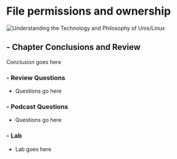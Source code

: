# File permissions and ownership
![Understanding the Technology and Philosophy of Unix/Linux](http://imgs.xkcd.com/comics/authorization.png  "File Permissions")

## - Chapter Conclusions and Review

  Conclusion goes here

### - Review Questions

  * Questions go here

### - Podcast Questions

 * Questions go here

### - Lab

 * Lab goes here 